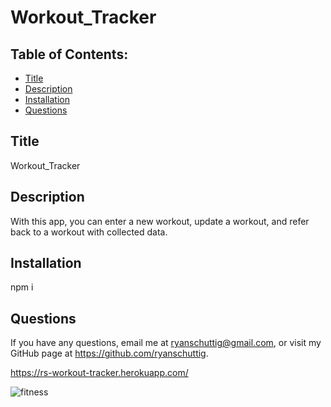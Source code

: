 # Workout_Tracker

  ## Table of Contents:
  - [Title](#Title)
  - [Description](#Description)
  - [Installation](#Installation)
  - [Questions](#Questions)

  ## Title
  Workout_Tracker
  ## Description
  With this app, you can enter a new workout, update a workout, and refer back to a workout with collected data.
  ## Installation
  npm i
  ## Questions
  If you have any questions, email me at ryanschuttig@gmail.com, or visit my GitHub page at https://github.com/ryanschuttig.

  https://rs-workout-tracker.herokuapp.com/
  
  ![fitness](https://user-images.githubusercontent.com/64327639/91478196-775ec400-e86d-11ea-8454-10d22cde0498.png)
